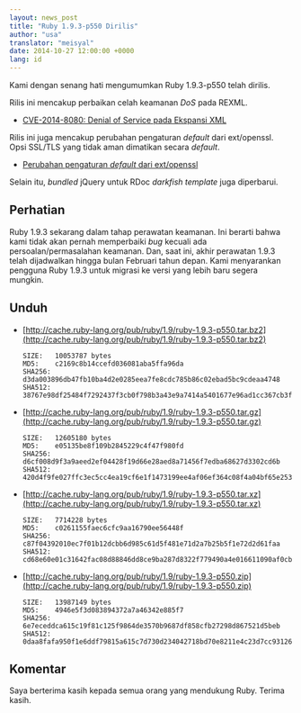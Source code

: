 ```yaml
---
layout: news_post
title: "Ruby 1.9.3-p550 Dirilis"
author: "usa"
translator: "meisyal"
date: 2014-10-27 12:00:00 +0000
lang: id
---
```


Kami dengan senang hati mengumumkan Ruby 1.9.3-p550 telah dirilis.

Rilis ini mencakup perbaikan celah keamanan *DoS* pada REXML.

* [CVE-2014-8080: Denial of Service pada Ekspansi XML](https://www.ruby-lang.org/id/news/2014/10/27/rexml-dos-cve-2014-8080/)

Rilis ini juga mencakup perubahan pengaturan *default* dari ext/openssl.
Opsi SSL/TLS yang tidak aman dimatikan secara *default*.

* [Perubahan pengaturan *default* dari ext/openssl](https://www.ruby-lang.org/id/news/2014/10/27/changing-default-settings-of-ext-openssl/)

Selain itu, *bundled* jQuery untuk RDoc *darkfish template* juga diperbarui.


## Perhatian

Ruby 1.9.3 sekarang dalam tahap perawatan keamanan.
Ini berarti bahwa kami tidak akan pernah memperbaiki *bug* kecuali ada persoalan/permasalahan keamanan.
Dan, saat ini, akhir perawatan 1.9.3 telah dijadwalkan hingga bulan Februari tahun depan.
Kami menyarankan pengguna Ruby 1.9.3 untuk migrasi ke versi yang lebih baru segera mungkin.


## Unduh

* [http://cache.ruby-lang.org/pub/ruby/1.9/ruby-1.9.3-p550.tar.bz2](http://cache.ruby-lang.org/pub/ruby/1.9/ruby-1.9.3-p550.tar.bz2)

      SIZE:   10053787 bytes
      MD5:    c2169c8b14ccefd036081aba5ffa96da
      SHA256: d3da003896db47fb10ba4d2e0285eea7fe8cdc785b86c02ebad5bc9cdeaa4748
      SHA512: 38767e98df25484f7292437f3cb0f798b3a43e9a7414a5401677e96ad1cc367cb3fa23ac3abe568d5bf2b2ca553713469a8770d41b79bc63daf3fa59cb4e15c6

* [http://cache.ruby-lang.org/pub/ruby/1.9/ruby-1.9.3-p550.tar.gz](http://cache.ruby-lang.org/pub/ruby/1.9/ruby-1.9.3-p550.tar.gz)

      SIZE:   12605180 bytes
      MD5:    e05135be8f109b2845229c4f47f980fd
      SHA256: d6cf008d9f3a9aeed2ef04428f19d66e28aed8a71456f7edba68627d3302cd6b
      SHA512: 420d4f9fe027ffc3ec5cc4ea19cf6e1f1473199ee4af06ef364c08f4a04bf65e253b32e76f37370b8e56ad2e26d0c09e6fa5b1f7c0b407b0c68b63acd2cce975

* [http://cache.ruby-lang.org/pub/ruby/1.9/ruby-1.9.3-p550.tar.xz](http://cache.ruby-lang.org/pub/ruby/1.9/ruby-1.9.3-p550.tar.xz)

      SIZE:   7714228 bytes
      MD5:    c0261155faec6cfc9aa16790ee56448f
      SHA256: c87f04392010ec7f01b12dcbb6d985c61d5f481e71d2a7b25b5f1e72d2d61faa
      SHA512: cd68e60e01c31642fac08d88846dd8ce9ba287d8322f779490a4e016611090af0cbdee5be4ac611c5468cab90c6a2cdfe2a08c0c05106b6fe61c1253e49273d5

* [http://cache.ruby-lang.org/pub/ruby/1.9/ruby-1.9.3-p550.zip](http://cache.ruby-lang.org/pub/ruby/1.9/ruby-1.9.3-p550.zip)

      SIZE:   13987149 bytes
      MD5:    4946e5f3d083894372a7a46342e885f7
      SHA256: 6e7eceddca615c19f81c125f9864de3570b9687df858cfb27298d867521d5beb
      SHA512: 0daa8fafa950f1e6ddf79815a615c7d730d234042718bd70e8211e4c23d7cc93126c924ad42673844c3a8cb908bf02a8d03ae2857658a027935f46c13bb17a13

## Komentar

Saya berterima kasih kepada semua orang yang mendukung Ruby.
Terima kasih.
